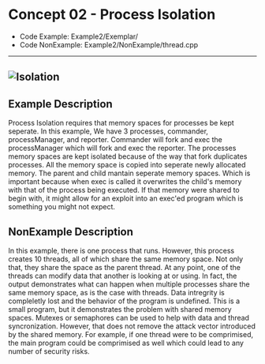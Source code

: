 # Concept 02 - Process Isolation
* Code Example: Example2/Exemplar/
* Code NonExample: Example2/NonExample/thread.cpp

----
![Isolation](/Concept02-ProcessIsolation/Isolation.gif)
----

## Example Description
Process Isolation requires that memory spaces for processes be kept seperate. In this example, We have 3 processes, commander, processManager, and reporter. Commander will fork and exec the processManager which will fork and exec the reporter. The processes memory spaces are kept isolated because of the way that fork duplicates processes. All the memory space is copied into seperate newly allocated memory. The parent and child mantain seperate memory spaces. Which is important because when exec is called it overwrites the child's memory with that of the process being executed. If that memory were shared to begin with, it might allow for an exploit into an exec'ed program which is something you might not expect.

## NonExample Description

In this example, there is one process that runs. However, this process creates 10 threads, all of which share the same memory space. Not only that, they share the space as the parent thread. At any point, one of the threads can modify data that another is looking at or using. In fact, the output demonstrates what can happen when multiple processes share the same memory space, as is the case with threads. Data intregrity is compleletly lost and the behavior of the program is undefined. This is a small program, but it demonstrates the problem with shared memory spaces. Mutexes or semaphores can be used to help with data and thread syncronization. However, that does not remove the attack vector introduced by the shared memory. For example, if one thread were to be comprimised, the main program could be comprimised as well which could lead to any number of security risks.